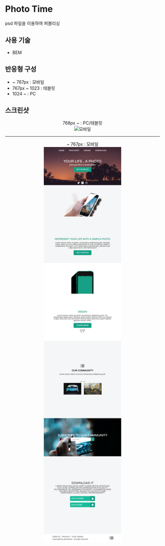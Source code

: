 # Photo Time

psd 파일을 이용하여 퍼블리싱

## 사용 기술

- BEM

## 반응형 구성

- ~ 767px : 모바일
- 767px ~ 1023 : 태블릿
- 1024 ~ : PC

## 스크린샷

<center> 768px ~ : PC/태블릿</center>
<center><img src="screenshot/768px이상.png" title="모바일"/></center>
<hr/>
<center> ~ 767px : 모바일</center>
<center><img src="screenshot/767px이하.png" width="50%" height="auto" title="PC/태블릿"/></center>
